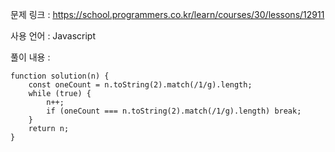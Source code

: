 문제 링크 : https://school.programmers.co.kr/learn/courses/30/lessons/12911

사용 언어 : Javascript

풀이 내용 :

```
function solution(n) {
    const oneCount = n.toString(2).match(/1/g).length;
    while (true) {
        n++;
        if (oneCount === n.toString(2).match(/1/g).length) break;
    }
    return n;
}
```